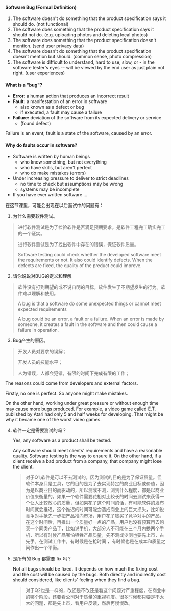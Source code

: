 #### Software Bug (Formal Definition)

1. The software doesn't do something that the product specification says it should do. (not functional)
2. The software does something that the product specification says it should not do. (e.g. uploading photos and deleting local photos)
3. The software does something that the product specification doesn't mention. (send user privacy data)
4. The software doesn't do something that the product specification doesn't mention but should. (common sense, photo compression)
5. The software is difficult to understand, hard to use, slow, or - in the software tester's eyes -- will be viewed by the end user as just plain not right. (user experiences)



#### What is a "bug"?

+ **Error:** a human action that produces an incorrect result
+ **Fault:** a manifestation of an error in software
  + also known as a defect or bug
  + if executed, a fault may cause a failure
+ **Failure:** deviation of the software from its expected delivery or service
  + (found defect)



Failure is an event; fault is a state of the software, caused by an error.



#### Why do faults occur in software?

+ Software is written by human beings
  + who know something, but not everything
  + who have skills, but aren't perfect
  + who do make mistakes (errors)
+ Under increasing pressure to deliver to strict deadlines
  + no time to check but assumptions may be wrong
  + systems may be incomplete
+ If you have ever written software ...



在这节课里，可能会出现在以后面试中的问题有：

1. 为什么需要软件测试。

> 进行软件测试是为了检验软件是否满足预期要求。是软件工程完工确实完工的一个证实。
>
> 进行软件测试是为了找出软件中存在的错误，保证软件质量。
>
> Software testing could check whether the developed software meet the requirements or not. It also could identify defects. When the defects are fixed, the quality of the preduct could improve.

2. 请你说说对BUG的定义和理解

> 软件没有打到期望的或不说自明的目标，软件发生了不期望发生的行为。软件难以理解和使用。
>
> A bug is that a software do some unexpected things or cannot meet expected requirements
>
> A bug could be an error, a fault or a failure. When an error is made by someone, it creates a fault in the software and then could cause a failure in operation.

3. Bug产生的原因。

> 开发人员对要求的误解；
>
> 开发人员的技能水平；
>
> 人为错误，人都会犯错，有限的时间下完成有限的工作；

The reasons could come from developers and external factors.

Firstly, no one is perfect. So anyone might make mistakes.

On the other hand, working under great pressure or without enough time may cause more bugs produced. For example, a video game called E.T. published by Atari had only 5 and half weeks for developing. That might be why it became one of the worst video games.



4. 软件一定是需要测试的吗？

   Yes, any software as a product shall be tested.

   Any software should meet clients' requirements and have a reasonable quality. Software testing is the way to ensure it. On the other hand, if a client receive a bad product from a company, that company might lose the client.

   > 对于Q1,软件是可以不去测试的，因为测试的目的是为了保证质量。但软件本身只是工具，它的目的是为了去实现特定的商业目标或价值，因为是以商业目的而驱动的，所以测或不测，测到什么程度，都是以商业价值来衡量的。如果一个软件需要花相对比较长的时间去测试来获得一个让人比较放心的质量，但如果花了这个时间的话，有可能软件的发布时间就会推迟，这个推迟的时间可能会造成商业上的巨大损失，比如说竞争对手抢先一步把产品推向市场，用户花了钱买了竞争对手的产品，在这个时间后，再推出一个质量好一点的产品，用户也没有预算再去购买一个同类产品了，比如说手机，大部分人不可能在三个月内换两个手机，所以有时候产品哪怕牺牲产品质量，先不测或少测也要先上市，占先手。在测试工作中，有时候是在抢时间 ，有时候也是在成本和质量之间作出一个平衡。

5. 是所有的 Bug 都需要 fix 吗？

   Not all bugs should be fixed. It depends on how much the fixing cost and the cost will be caused by the bugs. Both directly and indirectly cost should considered, like clients' feeling when they find a bug.

   > 对于Q2也是一样的，改还是不改还是看这个问题对严重程度，在商业中的哪个阶段，还要看公司对于质量的重视程度。很多时候都只要是不太大的问题，都是先上市，看用户反馈，然后再慢慢改。